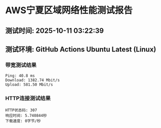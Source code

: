 # AWS宁夏区域网络性能测试报告
## 测试时间: 2025-10-11 03:22:39
## 测试环境: GitHub Actions Ubuntu Latest (Linux)

### 带宽测试结果
```
Ping: 40.8 ms
Download: 1382.74 Mbit/s
Upload: 581.50 Mbit/s
```

### HTTP连接测试结果
```
HTTP状态码: 307
响应时间: 5.740844秒
下载速度: 0字节/秒
```

